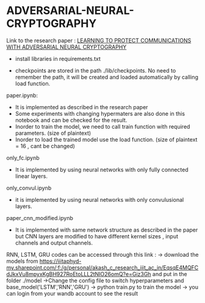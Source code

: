 # ADVERSARIAL-NEURAL-CRYPTOGRAPHY

Link to the research paper : [LEARNING TO PROTECT COMMUNICATIONS
WITH ADVERSARIAL NEURAL CRYPTOGRAPHY](https://arxiv.org/pdf/1610.06918.pdf)
- install libraries in requirements.txt

- checkpoints are stored in the path ./lib/checkpoints. No need to remember the path, it will be created and loaded automatically by calling load function.

paper.ipynb:
- It is implemented as described in the research paper
- Some experiments with changing hypermaters are also done in this notebook and can be checked for the result.
- Inorder to train the model, we need to call train function with required parameters. (size of plaintext)
- Inorder to load the trained model use the load function. (size of plaintext = 16 , cant be changed)

only_fc.ipynb
- It is implemented by using neural networks with only fully connected linear layers.

only_convul.ipynb
- it is implemented by using neural networks with only convulusional layers.

paper_cnn_modified.ipynb
- It is implemented with same network structure as described in the paper but CNN layers are modified to have different kernel sizes , input channels and output channels.

RNN, LSTM, GRU codes can be accessed through this link : 
-> download the models from https://iiitaphyd-my.sharepoint.com/:f:/g/personal/akash_c_research_iiit_ac_in/EqsqE4MQFCdJkxVu8mpyxKgBH927RoEtoLLL2tNIO26omQ?e=Giz3Gh and put in the folder ./model 
->Change the config file to switch hyperparameters and base_model('LSTM','RNN','GRU')
-> python train.py to train the model
-> you can login from your wandb account to see the result
